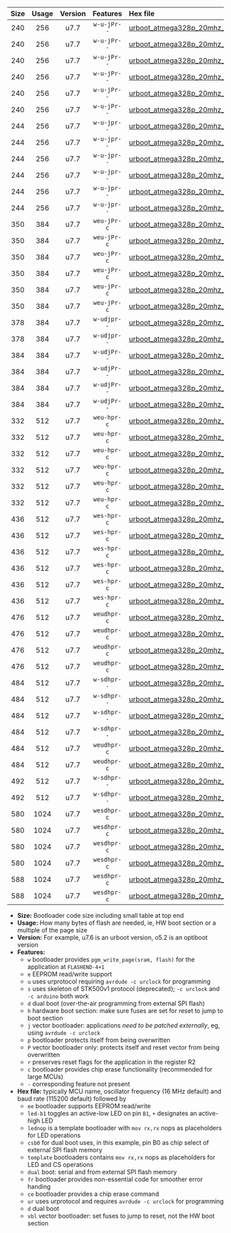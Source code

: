 |Size|Usage|Version|Features|Hex file|
|:-:|:-:|:-:|:-:|:--|
|240|256|u7.7|`w-u-jPr--`|[urboot_atmega328p_20mhz_115200bps_led+b1_ur_vbl.hex](https://raw.githubusercontent.com/stefanrueger/urboot.hex/main/mcus/atmega328p/fcpu_20mhz/115200_bps/urboot_atmega328p_20mhz_115200bps_led+b1_ur_vbl.hex)|
|240|256|u7.7|`w-u-jPr--`|[urboot_atmega328p_20mhz_115200bps_led+b5_ur_vbl.hex](https://raw.githubusercontent.com/stefanrueger/urboot.hex/main/mcus/atmega328p/fcpu_20mhz/115200_bps/urboot_atmega328p_20mhz_115200bps_led+b5_ur_vbl.hex)|
|240|256|u7.7|`w-u-jPr--`|[urboot_atmega328p_20mhz_115200bps_led+d5_ur_vbl.hex](https://raw.githubusercontent.com/stefanrueger/urboot.hex/main/mcus/atmega328p/fcpu_20mhz/115200_bps/urboot_atmega328p_20mhz_115200bps_led+d5_ur_vbl.hex)|
|240|256|u7.7|`w-u-jPr--`|[urboot_atmega328p_20mhz_115200bps_led-b1_ur_vbl.hex](https://raw.githubusercontent.com/stefanrueger/urboot.hex/main/mcus/atmega328p/fcpu_20mhz/115200_bps/urboot_atmega328p_20mhz_115200bps_led-b1_ur_vbl.hex)|
|240|256|u7.7|`w-u-jPr--`|[urboot_atmega328p_20mhz_115200bps_led-d5_ur_vbl.hex](https://raw.githubusercontent.com/stefanrueger/urboot.hex/main/mcus/atmega328p/fcpu_20mhz/115200_bps/urboot_atmega328p_20mhz_115200bps_led-d5_ur_vbl.hex)|
|240|256|u7.7|`w-u-jPr--`|[urboot_atmega328p_20mhz_115200bps_lednop_ur_vbl.hex](https://raw.githubusercontent.com/stefanrueger/urboot.hex/main/mcus/atmega328p/fcpu_20mhz/115200_bps/urboot_atmega328p_20mhz_115200bps_lednop_ur_vbl.hex)|
|244|256|u7.7|`w-u-jpr--`|[urboot_atmega328p_20mhz_115200bps_led+b1_fr_ur_vbl.hex](https://raw.githubusercontent.com/stefanrueger/urboot.hex/main/mcus/atmega328p/fcpu_20mhz/115200_bps/urboot_atmega328p_20mhz_115200bps_led+b1_fr_ur_vbl.hex)|
|244|256|u7.7|`w-u-jpr--`|[urboot_atmega328p_20mhz_115200bps_led+b5_fr_ur_vbl.hex](https://raw.githubusercontent.com/stefanrueger/urboot.hex/main/mcus/atmega328p/fcpu_20mhz/115200_bps/urboot_atmega328p_20mhz_115200bps_led+b5_fr_ur_vbl.hex)|
|244|256|u7.7|`w-u-jpr--`|[urboot_atmega328p_20mhz_115200bps_led+d5_fr_ur_vbl.hex](https://raw.githubusercontent.com/stefanrueger/urboot.hex/main/mcus/atmega328p/fcpu_20mhz/115200_bps/urboot_atmega328p_20mhz_115200bps_led+d5_fr_ur_vbl.hex)|
|244|256|u7.7|`w-u-jpr--`|[urboot_atmega328p_20mhz_115200bps_led-b1_fr_ur_vbl.hex](https://raw.githubusercontent.com/stefanrueger/urboot.hex/main/mcus/atmega328p/fcpu_20mhz/115200_bps/urboot_atmega328p_20mhz_115200bps_led-b1_fr_ur_vbl.hex)|
|244|256|u7.7|`w-u-jpr--`|[urboot_atmega328p_20mhz_115200bps_led-d5_fr_ur_vbl.hex](https://raw.githubusercontent.com/stefanrueger/urboot.hex/main/mcus/atmega328p/fcpu_20mhz/115200_bps/urboot_atmega328p_20mhz_115200bps_led-d5_fr_ur_vbl.hex)|
|244|256|u7.7|`w-u-jpr--`|[urboot_atmega328p_20mhz_115200bps_lednop_fr_ur_vbl.hex](https://raw.githubusercontent.com/stefanrueger/urboot.hex/main/mcus/atmega328p/fcpu_20mhz/115200_bps/urboot_atmega328p_20mhz_115200bps_lednop_fr_ur_vbl.hex)|
|350|384|u7.7|`weu-jPr-c`|[urboot_atmega328p_20mhz_115200bps_ee_led+b1_fr_ce_ur_vbl.hex](https://raw.githubusercontent.com/stefanrueger/urboot.hex/main/mcus/atmega328p/fcpu_20mhz/115200_bps/urboot_atmega328p_20mhz_115200bps_ee_led+b1_fr_ce_ur_vbl.hex)|
|350|384|u7.7|`weu-jPr-c`|[urboot_atmega328p_20mhz_115200bps_ee_led+b5_fr_ce_ur_vbl.hex](https://raw.githubusercontent.com/stefanrueger/urboot.hex/main/mcus/atmega328p/fcpu_20mhz/115200_bps/urboot_atmega328p_20mhz_115200bps_ee_led+b5_fr_ce_ur_vbl.hex)|
|350|384|u7.7|`weu-jPr-c`|[urboot_atmega328p_20mhz_115200bps_ee_led+d5_fr_ce_ur_vbl.hex](https://raw.githubusercontent.com/stefanrueger/urboot.hex/main/mcus/atmega328p/fcpu_20mhz/115200_bps/urboot_atmega328p_20mhz_115200bps_ee_led+d5_fr_ce_ur_vbl.hex)|
|350|384|u7.7|`weu-jPr-c`|[urboot_atmega328p_20mhz_115200bps_ee_led-b1_fr_ce_ur_vbl.hex](https://raw.githubusercontent.com/stefanrueger/urboot.hex/main/mcus/atmega328p/fcpu_20mhz/115200_bps/urboot_atmega328p_20mhz_115200bps_ee_led-b1_fr_ce_ur_vbl.hex)|
|350|384|u7.7|`weu-jPr-c`|[urboot_atmega328p_20mhz_115200bps_ee_led-d5_fr_ce_ur_vbl.hex](https://raw.githubusercontent.com/stefanrueger/urboot.hex/main/mcus/atmega328p/fcpu_20mhz/115200_bps/urboot_atmega328p_20mhz_115200bps_ee_led-d5_fr_ce_ur_vbl.hex)|
|350|384|u7.7|`weu-jPr-c`|[urboot_atmega328p_20mhz_115200bps_ee_lednop_fr_ce_ur_vbl.hex](https://raw.githubusercontent.com/stefanrueger/urboot.hex/main/mcus/atmega328p/fcpu_20mhz/115200_bps/urboot_atmega328p_20mhz_115200bps_ee_lednop_fr_ce_ur_vbl.hex)|
|378|384|u7.7|`w-udjpr--`|[urboot_atmega328p_20mhz_115200bps_led+b1_csd5_dual_ur_vbl.hex](https://raw.githubusercontent.com/stefanrueger/urboot.hex/main/mcus/atmega328p/fcpu_20mhz/115200_bps/urboot_atmega328p_20mhz_115200bps_led+b1_csd5_dual_ur_vbl.hex)|
|378|384|u7.7|`w-udjpr--`|[urboot_atmega328p_20mhz_115200bps_template_dual_ur_vbl.hex](https://raw.githubusercontent.com/stefanrueger/urboot.hex/main/mcus/atmega328p/fcpu_20mhz/115200_bps/urboot_atmega328p_20mhz_115200bps_template_dual_ur_vbl.hex)|
|384|384|u7.7|`w-udjPr--`|[urboot_atmega328p_20mhz_115200bps_led+b1_csb0_dual_ur_vbl.hex](https://raw.githubusercontent.com/stefanrueger/urboot.hex/main/mcus/atmega328p/fcpu_20mhz/115200_bps/urboot_atmega328p_20mhz_115200bps_led+b1_csb0_dual_ur_vbl.hex)|
|384|384|u7.7|`w-udjPr--`|[urboot_atmega328p_20mhz_115200bps_led+d5_csb0_dual_ur_vbl.hex](https://raw.githubusercontent.com/stefanrueger/urboot.hex/main/mcus/atmega328p/fcpu_20mhz/115200_bps/urboot_atmega328p_20mhz_115200bps_led+d5_csb0_dual_ur_vbl.hex)|
|384|384|u7.7|`w-udjPr--`|[urboot_atmega328p_20mhz_115200bps_led-b1_csb0_dual_ur_vbl.hex](https://raw.githubusercontent.com/stefanrueger/urboot.hex/main/mcus/atmega328p/fcpu_20mhz/115200_bps/urboot_atmega328p_20mhz_115200bps_led-b1_csb0_dual_ur_vbl.hex)|
|384|384|u7.7|`w-udjPr--`|[urboot_atmega328p_20mhz_115200bps_led-d5_csb0_dual_ur_vbl.hex](https://raw.githubusercontent.com/stefanrueger/urboot.hex/main/mcus/atmega328p/fcpu_20mhz/115200_bps/urboot_atmega328p_20mhz_115200bps_led-d5_csb0_dual_ur_vbl.hex)|
|332|512|u7.7|`weu-hpr-c`|[urboot_atmega328p_20mhz_115200bps_ee_led+b1_fr_ce_ur.hex](https://raw.githubusercontent.com/stefanrueger/urboot.hex/main/mcus/atmega328p/fcpu_20mhz/115200_bps/urboot_atmega328p_20mhz_115200bps_ee_led+b1_fr_ce_ur.hex)|
|332|512|u7.7|`weu-hpr-c`|[urboot_atmega328p_20mhz_115200bps_ee_led+b5_fr_ce_ur.hex](https://raw.githubusercontent.com/stefanrueger/urboot.hex/main/mcus/atmega328p/fcpu_20mhz/115200_bps/urboot_atmega328p_20mhz_115200bps_ee_led+b5_fr_ce_ur.hex)|
|332|512|u7.7|`weu-hpr-c`|[urboot_atmega328p_20mhz_115200bps_ee_led+d5_fr_ce_ur.hex](https://raw.githubusercontent.com/stefanrueger/urboot.hex/main/mcus/atmega328p/fcpu_20mhz/115200_bps/urboot_atmega328p_20mhz_115200bps_ee_led+d5_fr_ce_ur.hex)|
|332|512|u7.7|`weu-hpr-c`|[urboot_atmega328p_20mhz_115200bps_ee_led-b1_fr_ce_ur.hex](https://raw.githubusercontent.com/stefanrueger/urboot.hex/main/mcus/atmega328p/fcpu_20mhz/115200_bps/urboot_atmega328p_20mhz_115200bps_ee_led-b1_fr_ce_ur.hex)|
|332|512|u7.7|`weu-hpr-c`|[urboot_atmega328p_20mhz_115200bps_ee_led-d5_fr_ce_ur.hex](https://raw.githubusercontent.com/stefanrueger/urboot.hex/main/mcus/atmega328p/fcpu_20mhz/115200_bps/urboot_atmega328p_20mhz_115200bps_ee_led-d5_fr_ce_ur.hex)|
|332|512|u7.7|`weu-hpr-c`|[urboot_atmega328p_20mhz_115200bps_ee_lednop_fr_ce_ur.hex](https://raw.githubusercontent.com/stefanrueger/urboot.hex/main/mcus/atmega328p/fcpu_20mhz/115200_bps/urboot_atmega328p_20mhz_115200bps_ee_lednop_fr_ce_ur.hex)|
|436|512|u7.7|`wes-hpr-c`|[urboot_atmega328p_20mhz_115200bps_ee_led+b1_fr_ce.hex](https://raw.githubusercontent.com/stefanrueger/urboot.hex/main/mcus/atmega328p/fcpu_20mhz/115200_bps/urboot_atmega328p_20mhz_115200bps_ee_led+b1_fr_ce.hex)|
|436|512|u7.7|`wes-hpr-c`|[urboot_atmega328p_20mhz_115200bps_ee_led+b5_fr_ce.hex](https://raw.githubusercontent.com/stefanrueger/urboot.hex/main/mcus/atmega328p/fcpu_20mhz/115200_bps/urboot_atmega328p_20mhz_115200bps_ee_led+b5_fr_ce.hex)|
|436|512|u7.7|`wes-hpr-c`|[urboot_atmega328p_20mhz_115200bps_ee_led+d5_fr_ce.hex](https://raw.githubusercontent.com/stefanrueger/urboot.hex/main/mcus/atmega328p/fcpu_20mhz/115200_bps/urboot_atmega328p_20mhz_115200bps_ee_led+d5_fr_ce.hex)|
|436|512|u7.7|`wes-hpr-c`|[urboot_atmega328p_20mhz_115200bps_ee_led-b1_fr_ce.hex](https://raw.githubusercontent.com/stefanrueger/urboot.hex/main/mcus/atmega328p/fcpu_20mhz/115200_bps/urboot_atmega328p_20mhz_115200bps_ee_led-b1_fr_ce.hex)|
|436|512|u7.7|`wes-hpr-c`|[urboot_atmega328p_20mhz_115200bps_ee_led-d5_fr_ce.hex](https://raw.githubusercontent.com/stefanrueger/urboot.hex/main/mcus/atmega328p/fcpu_20mhz/115200_bps/urboot_atmega328p_20mhz_115200bps_ee_led-d5_fr_ce.hex)|
|436|512|u7.7|`wes-hpr-c`|[urboot_atmega328p_20mhz_115200bps_ee_lednop_fr_ce.hex](https://raw.githubusercontent.com/stefanrueger/urboot.hex/main/mcus/atmega328p/fcpu_20mhz/115200_bps/urboot_atmega328p_20mhz_115200bps_ee_lednop_fr_ce.hex)|
|476|512|u7.7|`weudhpr-c`|[urboot_atmega328p_20mhz_115200bps_ee_led+b1_csb0_dual_fr_ce_ur.hex](https://raw.githubusercontent.com/stefanrueger/urboot.hex/main/mcus/atmega328p/fcpu_20mhz/115200_bps/urboot_atmega328p_20mhz_115200bps_ee_led+b1_csb0_dual_fr_ce_ur.hex)|
|476|512|u7.7|`weudhpr-c`|[urboot_atmega328p_20mhz_115200bps_ee_led+d5_csb0_dual_fr_ce_ur.hex](https://raw.githubusercontent.com/stefanrueger/urboot.hex/main/mcus/atmega328p/fcpu_20mhz/115200_bps/urboot_atmega328p_20mhz_115200bps_ee_led+d5_csb0_dual_fr_ce_ur.hex)|
|476|512|u7.7|`weudhpr-c`|[urboot_atmega328p_20mhz_115200bps_ee_led-b1_csb0_dual_fr_ce_ur.hex](https://raw.githubusercontent.com/stefanrueger/urboot.hex/main/mcus/atmega328p/fcpu_20mhz/115200_bps/urboot_atmega328p_20mhz_115200bps_ee_led-b1_csb0_dual_fr_ce_ur.hex)|
|476|512|u7.7|`weudhpr-c`|[urboot_atmega328p_20mhz_115200bps_ee_led-d5_csb0_dual_fr_ce_ur.hex](https://raw.githubusercontent.com/stefanrueger/urboot.hex/main/mcus/atmega328p/fcpu_20mhz/115200_bps/urboot_atmega328p_20mhz_115200bps_ee_led-d5_csb0_dual_fr_ce_ur.hex)|
|484|512|u7.7|`w-sdhpr--`|[urboot_atmega328p_20mhz_115200bps_led+b1_csb0_dual_fr.hex](https://raw.githubusercontent.com/stefanrueger/urboot.hex/main/mcus/atmega328p/fcpu_20mhz/115200_bps/urboot_atmega328p_20mhz_115200bps_led+b1_csb0_dual_fr.hex)|
|484|512|u7.7|`w-sdhpr--`|[urboot_atmega328p_20mhz_115200bps_led+d5_csb0_dual_fr.hex](https://raw.githubusercontent.com/stefanrueger/urboot.hex/main/mcus/atmega328p/fcpu_20mhz/115200_bps/urboot_atmega328p_20mhz_115200bps_led+d5_csb0_dual_fr.hex)|
|484|512|u7.7|`w-sdhpr--`|[urboot_atmega328p_20mhz_115200bps_led-b1_csb0_dual_fr.hex](https://raw.githubusercontent.com/stefanrueger/urboot.hex/main/mcus/atmega328p/fcpu_20mhz/115200_bps/urboot_atmega328p_20mhz_115200bps_led-b1_csb0_dual_fr.hex)|
|484|512|u7.7|`w-sdhpr--`|[urboot_atmega328p_20mhz_115200bps_led-d5_csb0_dual_fr.hex](https://raw.githubusercontent.com/stefanrueger/urboot.hex/main/mcus/atmega328p/fcpu_20mhz/115200_bps/urboot_atmega328p_20mhz_115200bps_led-d5_csb0_dual_fr.hex)|
|484|512|u7.7|`weudhpr-c`|[urboot_atmega328p_20mhz_115200bps_ee_led+b1_csd5_dual_fr_ce_ur.hex](https://raw.githubusercontent.com/stefanrueger/urboot.hex/main/mcus/atmega328p/fcpu_20mhz/115200_bps/urboot_atmega328p_20mhz_115200bps_ee_led+b1_csd5_dual_fr_ce_ur.hex)|
|484|512|u7.7|`weudhpr-c`|[urboot_atmega328p_20mhz_115200bps_ee_template_dual_fr_ce_ur.hex](https://raw.githubusercontent.com/stefanrueger/urboot.hex/main/mcus/atmega328p/fcpu_20mhz/115200_bps/urboot_atmega328p_20mhz_115200bps_ee_template_dual_fr_ce_ur.hex)|
|492|512|u7.7|`w-sdhpr--`|[urboot_atmega328p_20mhz_115200bps_led+b1_csd5_dual_fr.hex](https://raw.githubusercontent.com/stefanrueger/urboot.hex/main/mcus/atmega328p/fcpu_20mhz/115200_bps/urboot_atmega328p_20mhz_115200bps_led+b1_csd5_dual_fr.hex)|
|492|512|u7.7|`w-sdhpr--`|[urboot_atmega328p_20mhz_115200bps_template_dual_fr.hex](https://raw.githubusercontent.com/stefanrueger/urboot.hex/main/mcus/atmega328p/fcpu_20mhz/115200_bps/urboot_atmega328p_20mhz_115200bps_template_dual_fr.hex)|
|580|1024|u7.7|`wesdhpr-c`|[urboot_atmega328p_20mhz_115200bps_ee_led+b1_csb0_dual_fr_ce.hex](https://raw.githubusercontent.com/stefanrueger/urboot.hex/main/mcus/atmega328p/fcpu_20mhz/115200_bps/urboot_atmega328p_20mhz_115200bps_ee_led+b1_csb0_dual_fr_ce.hex)|
|580|1024|u7.7|`wesdhpr-c`|[urboot_atmega328p_20mhz_115200bps_ee_led+d5_csb0_dual_fr_ce.hex](https://raw.githubusercontent.com/stefanrueger/urboot.hex/main/mcus/atmega328p/fcpu_20mhz/115200_bps/urboot_atmega328p_20mhz_115200bps_ee_led+d5_csb0_dual_fr_ce.hex)|
|580|1024|u7.7|`wesdhpr-c`|[urboot_atmega328p_20mhz_115200bps_ee_led-b1_csb0_dual_fr_ce.hex](https://raw.githubusercontent.com/stefanrueger/urboot.hex/main/mcus/atmega328p/fcpu_20mhz/115200_bps/urboot_atmega328p_20mhz_115200bps_ee_led-b1_csb0_dual_fr_ce.hex)|
|580|1024|u7.7|`wesdhpr-c`|[urboot_atmega328p_20mhz_115200bps_ee_led-d5_csb0_dual_fr_ce.hex](https://raw.githubusercontent.com/stefanrueger/urboot.hex/main/mcus/atmega328p/fcpu_20mhz/115200_bps/urboot_atmega328p_20mhz_115200bps_ee_led-d5_csb0_dual_fr_ce.hex)|
|588|1024|u7.7|`wesdhpr-c`|[urboot_atmega328p_20mhz_115200bps_ee_led+b1_csd5_dual_fr_ce.hex](https://raw.githubusercontent.com/stefanrueger/urboot.hex/main/mcus/atmega328p/fcpu_20mhz/115200_bps/urboot_atmega328p_20mhz_115200bps_ee_led+b1_csd5_dual_fr_ce.hex)|
|588|1024|u7.7|`wesdhpr-c`|[urboot_atmega328p_20mhz_115200bps_ee_template_dual_fr_ce.hex](https://raw.githubusercontent.com/stefanrueger/urboot.hex/main/mcus/atmega328p/fcpu_20mhz/115200_bps/urboot_atmega328p_20mhz_115200bps_ee_template_dual_fr_ce.hex)|

- **Size:** Bootloader code size including small table at top end
- **Usage:** How many bytes of flash are needed, ie, HW boot section or a multiple of the page size
- **Version:** For example, u7.6 is an urboot version, o5.2 is an optiboot version
- **Features:**
  + `w` bootloader provides `pgm_write_page(sram, flash)` for the application at `FLASHEND-4+1`
  + `e` EEPROM read/write support
  + `u` uses urprotocol requiring `avrdude -c urclock` for programming
  + `s` uses skeleton of STK500v1 protocol (deprecated); `-c urclock` and `-c arduino` both work
  + `d` dual boot (over-the-air programming from external SPI flash)
  + `h` hardware boot section: make sure fuses are set for reset to jump to boot section
  + `j` vector bootloader: applications *need to be patched externally*, eg, using `avrdude -c urclock`
  + `p` bootloader protects itself from being overwritten
  + `P` vector bootloader only: protects itself and reset vector from being overwritten
  + `r` preserves reset flags for the application in the register R2
  + `c` bootloader provides chip erase functionality (recommended for large MCUs)
  + `-` corresponding feature not present
- **Hex file:** typically MCU name, oscillator frequency (16 MHz default) and baud rate (115200 default) followed by
  + `ee` bootloader supports EEPROM read/write
  + `led-b1` toggles an active-low LED on pin `B1`, `+` designates an active-high LED
  + `lednop` is a template bootloader with `mov rx,rx` nops as placeholders for LED operations
  + `csb0` for dual boot uses, in this example, pin B0 as chip select of external SPI flash memory
  + `template` bootloaders contains `mov rx,rx` nops as placeholders for LED and CS operations
  + `dual` boot: serial and from external SPI flash memory
  + `fr` bootloader provides non-essential code for smoother error handing
  + `ce` bootloader provides a chip erase command
  + `ur` uses urprotocol and requires `avrdude -c urclock` for programming
  + `d` dual boot
  + `vbl` vector bootloader: set fuses to jump to reset, not the HW boot section
